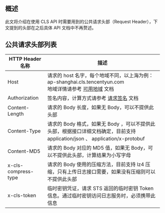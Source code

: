 ## 概述

此文将介绍在使用 CLS API 时需要用到的公共请求头部（Request Header），下文提到的头部在之后具体 API 文档中不再赘述。

## 公共请求头部列表

| HTTP Header 名称    | 描述                                                         |
| ------------------- | ------------------------------------------------------------ |
| Host                | 请求的 host 名字，每个地域不同，以上海为例：ap-shanghai.cls.tencentyun.com<br>地域详情请参考 [可用地域](https://intl.cloud.tencent.com/document/product/614/18940) 文档 |
| Authorization       | 签名内容，计算方式请参考 [请求签名](https://intl.cloud.tencent.com/document/product/614/12445) 文档 |
| Content-Length      | 请求的 Body 长度，如果无 Body，可以不提供此头部              |
| Content-Type        | 请求的 Body 格式，如果无 Body ，可以不提供此头部，根据接口详细文档确定，目前支持 application/json 、 application/x-protobuf |
| Content-MD5         | 请求的 Body 对应的 MD5 值，如果无 Body，可以不提供此头部，计算结果为小写字母 |
| x-cls-compress-type | 请求的 Body 使用的压缩方法，目前支持 lz4 压缩，只有上传日志接口需要，如果没有压缩则可以不提供此头部 |
| x-cls-token | 临时密钥凭证，请求 STS 返回的临时密钥 Token 信息。通过临时密钥访问日志服务时，必须携带此信息 |

